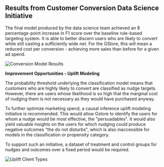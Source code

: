 ## Results from Customer Conversion Data Science Initiative
The final model produced by the data science team achieved an 8 percentage-point increase in F1 score over the baseline rule-based targeting system. It is able to better discern users who are likely to convert while still casting a sufficiently wide net. For the GStore, this will mean a reduced cost per conversion - achieving more sales than before for a given ad spend. 


![Conversion Model Results](https://github.com/McGill-MMA-EnterpriseAnalytics/Revenue-Radar/blob/main/Images/Conversion_Model_Results.png)

**Improvement Opportunities - Uplift Modeling**

The probability threshold underlying the classification model means that customers who are highly likely to convert are classified as nudge targets. However, there are users whose likelihood is so high that the marginal cost of nudging them is not necessary as they would have purchased anyway. 

To further optimize marketing spend, a causal inference uplift modeling initiative is recommended. This would allow Gstore to identify the users for whom a nudge would be most effective, the "persuadables". It would also yield valuable insights on the users for which nudging could produce negative outcomes "the do not disturbs", which is also inaccessible for models in the classification or propensity category.

To support such an initiative, a dataset of treatment and control groups for nudges and outcomes over a fixed period would be required. 

![Uplift Client Types](https://www.uplift-modeling.com/en/latest/_images/ug_clients_types.jpg)